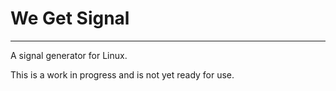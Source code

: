 # We Get Signal
---
A signal generator for Linux.

This is a work in progress and is not yet ready for use.
